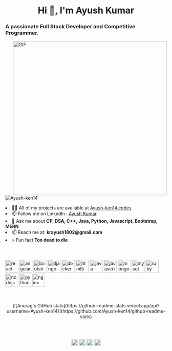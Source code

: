 <h1 align="center">Hi 👋, I'm Ayush Kumar</h1>
<h3 align="left">A passionate Full Stack Developer and Competitive Programmer.</h3>
<img align="right" alt="GIF" src="https://media.giphy.com/media/836HiJc7pgzy8iNXCn/giphy.gif" width="480px"/>
<p align="left"> <img src="https://komarev.com/ghpvc/?username=Ayush-ken14" alt="Ayush-ken14" /> </p>

<li align="left"> 👨‍💻 All of my projects are available at <a href="https://Ayush-ken14.github.io/">Ayush-ken14.codes</a></li>

<li align="left"> 📫 Follow me on LinkedIn : <a href="https://www.linkedin.com/in/ayush-kumar-372494201/">Ayush Kumar</a></li>

<li align="left"> 💬 Ask me about <b>CP, DSA, C++, Java, Python, Javascript, Bootstrap, MERN</b></li>

<li align="left"> 📫 Reach me at: <b>krayush1802@gmail.com</b></li>

<li align="left"> ⚡ Fun fact <b>Too dead to die</b></li><br/><br/>

<p align="left"><img src="http://sachinchopra.codes/DeviCon/icons/react/react-original-wordmark.svg" alt="react" width="40" height="40"/> <img src="https://sachin10101998.github.io/DeviCon/icons/angularjs/angularjs-original.svg" alt="angularjs" width="40" height="40"/> <img src="https://sachin10101998.github.io/DeviCon/icons/bootstrap/bootstrap-plain.svg" alt="bootstrap" width="40" height="40"/> <img src="https://sachin10101998.github.io/DeviCon/icons/django/django-original.svg" alt="django" width="40" height="40"/> <img src="https://sachin10101998.github.io/DeviCon/icons/docker/docker-original-wordmark.svg" alt="docker" width="40" height="40"/> <img src="https://sachin10101998.github.io/DeviCon/icons/html5/html5-original-wordmark.svg" alt="html5" width="40" height="40"/> <img src="https://sachin10101998.github.io/DeviCon/icons/java/java-original-wordmark.svg" alt="java" width="40" height="40"/> <img src="https://sachin10101998.github.io/DeviCon/icons/javascript/javascript-original.svg" alt="javascript" width="40" height="40"/> <img src="https://sachin10101998.github.io/DeviCon/icons/mongodb/mongodb-original-wordmark.svg" alt="mongodb" width="40" height="40"/> <img src="https://sachin10101998.github.io/DeviCon/icons/mysql/mysql-original-wordmark.svg" alt="mysql" width="40" height="40"/> <img src="https://sachin10101998.github.io/DeviCon/icons/ruby/ruby-original-wordmark.svg" alt="ruby" width="40" height="40"/> <img src="https://sachin10101998.github.io/DeviCon/icons/nodejs/nodejs-original-wordmark.svg" alt="nodejs" width="40" height="40"/> <img src="https://sachin10101998.github.io/DeviCon/icons/python/python-original-wordmark.svg" alt="python" width="40" height="40"/><img src="https://sachin10101998.github.io/DeviCon/icons/nginx/nginx-original.svg" alt="nginx" width="40" height="40"/></p><p align="center"><br/><br/>
[![Anurag's GitHub stats](https://github-readme-stats.vercel.app/api?username=Ayush-ken14)](https://github.com/Ayush-ken14/github-readme-stats)
</p>
<br/><br/>
<p align="center">
<a href="https://twitter.com/sachin10101998" target="blank"><img align="center" src="https://cdn.jsdelivr.net/npm/simple-icons@3.0.1/icons/twitter.svg" alt="sachin10101998" height="20" width="20" /></a>
<a href="https://linkedin.com/in/thesweshow" target="blank"><img align="center" src="https://cdn.jsdelivr.net/npm/simple-icons@3.0.1/icons/linkedin.svg" alt="sachin10101998" height="20" width="20" /></a>
<a href="https://fb.com/sachin.mathers.7" target="blank"><img align="center" src="https://cdn.jsdelivr.net/npm/simple-icons@3.0.1/icons/facebook.svg" alt="sachin.mathers.7" height="20" width="20" /></a>
<a href="https://instagram.com/superachnural" target="blank"><img align="center" src="https://cdn.jsdelivr.net/npm/simple-icons@3.0.1/icons/instagram.svg" alt="superachnural" height="20" width="20" /></a>
</p>
<br/>
